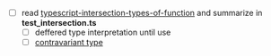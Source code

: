 - [ ] read [typescript-intersection-types-of-function](https://stackoverflow.com/questions/66493902/typescript-intersection-types-of-function) and summarize in **test_intersection.ts**
    - [ ] deffered type interpretation until use
    - [ ] [contravariant type](https://en.m.wikipedia.org/wiki/Covariance_and_contravariance_(computer_science))
